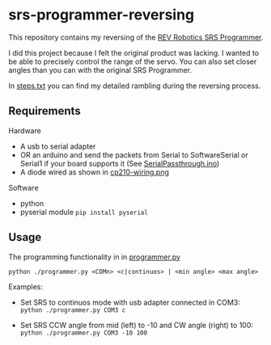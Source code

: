 # srs-programmer-reversing

This repository contains my reversing of the [REV Robotics SRS Programmer](https://www.revrobotics.com/rev-31-1108/).

I did this project because I felt the original product was lacking. I wanted to be able to precisely control the range of the servo.
You can also set closer angles than you can with the original SRS Programmer.

In [steps.txt](/steps.txt) you can find my detailed rambling during the reversing process.

## Requirements
Hardware
* A usb to serial adapter
* OR an arduino and send the packets from Serial to SoftwareSerial or Serial1 if your board supports it (See [SerialPassthrough.ino](/SerialPassthrough/SerialPassthrough.ino))
* A diode wired as shown in [cp210-wiring.png](/cp210-wiring.png) 


Software
* python
* pyserial module ```pip install pyserial```

## Usage
The programming functionality in in [programmer.py](/programmer.py)


```python ./programmer.py <COMn> <c|continuos> | <min angle> <max angle>```

Examples:
* Set SRS to continuos mode with usb adapter connected in COM3: ```python ./programmer.py COM3 c```

* Set SRS CCW angle from mid (left) to -10 and CW angle (right) to 100: ```python ./programmer.py COM3 -10 100```


